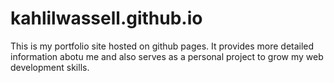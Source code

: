 # kahlilwassell.github.io
This is my portfolio site hosted on github pages. It provides more detailed information abotu me and also serves as a personal project to grow my web development skills.